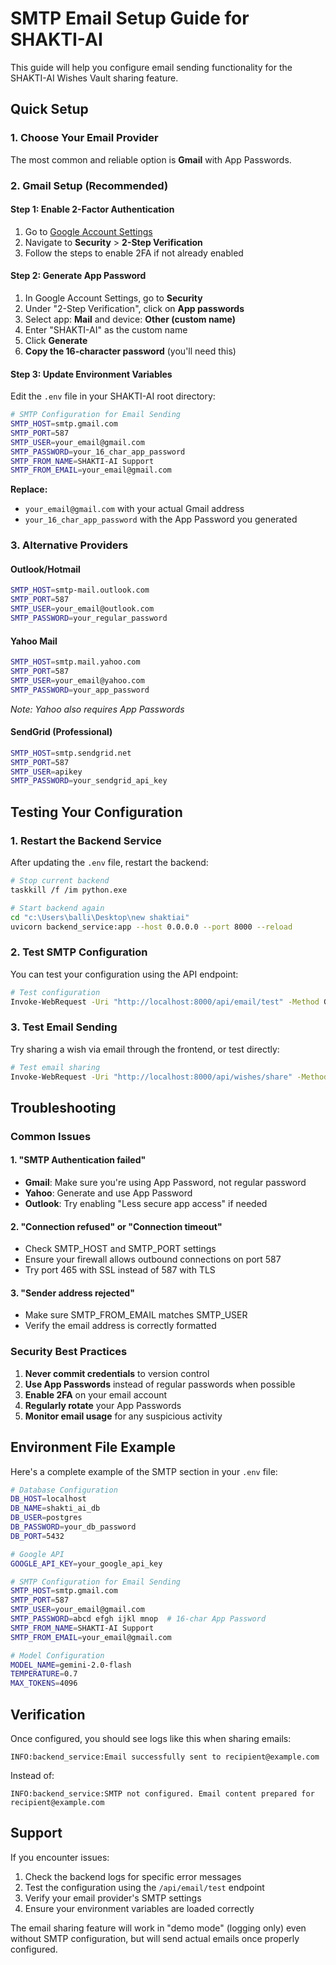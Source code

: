 # SMTP Email Setup Guide for SHAKTI-AI

This guide will help you configure email sending functionality for the SHAKTI-AI Wishes Vault sharing feature.

## Quick Setup

### 1. Choose Your Email Provider

The most common and reliable option is **Gmail** with App Passwords.

### 2. Gmail Setup (Recommended)

#### Step 1: Enable 2-Factor Authentication
1. Go to [Google Account Settings](https://myaccount.google.com/)
2. Navigate to **Security** > **2-Step Verification**
3. Follow the steps to enable 2FA if not already enabled

#### Step 2: Generate App Password
1. In Google Account Settings, go to **Security**
2. Under "2-Step Verification", click on **App passwords**
3. Select app: **Mail** and device: **Other (custom name)**
4. Enter "SHAKTI-AI" as the custom name
5. Click **Generate**
6. **Copy the 16-character password** (you'll need this)

#### Step 3: Update Environment Variables
Edit the `.env` file in your SHAKTI-AI root directory:

```bash
# SMTP Configuration for Email Sending
SMTP_HOST=smtp.gmail.com
SMTP_PORT=587
SMTP_USER=your_email@gmail.com
SMTP_PASSWORD=your_16_char_app_password
SMTP_FROM_NAME=SHAKTI-AI Support
SMTP_FROM_EMAIL=your_email@gmail.com
```

**Replace:**
- `your_email@gmail.com` with your actual Gmail address
- `your_16_char_app_password` with the App Password you generated

### 3. Alternative Providers

#### Outlook/Hotmail
```bash
SMTP_HOST=smtp-mail.outlook.com
SMTP_PORT=587
SMTP_USER=your_email@outlook.com
SMTP_PASSWORD=your_regular_password
```

#### Yahoo Mail
```bash
SMTP_HOST=smtp.mail.yahoo.com
SMTP_PORT=587
SMTP_USER=your_email@yahoo.com
SMTP_PASSWORD=your_app_password
```
*Note: Yahoo also requires App Passwords*

#### SendGrid (Professional)
```bash
SMTP_HOST=smtp.sendgrid.net
SMTP_PORT=587
SMTP_USER=apikey
SMTP_PASSWORD=your_sendgrid_api_key
```

## Testing Your Configuration

### 1. Restart the Backend Service
After updating the `.env` file, restart the backend:

```bash
# Stop current backend
taskkill /f /im python.exe

# Start backend again
cd "c:\Users\balli\Desktop\new shaktiai"
uvicorn backend_service:app --host 0.0.0.0 --port 8000 --reload
```

### 2. Test SMTP Configuration
You can test your configuration using the API endpoint:

```bash
# Test configuration
Invoke-WebRequest -Uri "http://localhost:8000/api/email/test" -Method GET
```

### 3. Test Email Sending
Try sharing a wish via email through the frontend, or test directly:

```bash
# Test email sharing
Invoke-WebRequest -Uri "http://localhost:8000/api/wishes/share" -Method POST -Headers @{"Content-Type"="application/json"} -Body '{"wish_id":11,"method":"email","recipient":"test@example.com","sender_name":"Test User"}'
```

## Troubleshooting

### Common Issues

#### 1. "SMTP Authentication failed"
- **Gmail**: Make sure you're using App Password, not regular password
- **Yahoo**: Generate and use App Password
- **Outlook**: Try enabling "Less secure app access" if needed

#### 2. "Connection refused" or "Connection timeout"
- Check SMTP_HOST and SMTP_PORT settings
- Ensure your firewall allows outbound connections on port 587
- Try port 465 with SSL instead of 587 with TLS

#### 3. "Sender address rejected"
- Make sure SMTP_FROM_EMAIL matches SMTP_USER
- Verify the email address is correctly formatted

### Security Best Practices

1. **Never commit credentials** to version control
2. **Use App Passwords** instead of regular passwords when possible
3. **Enable 2FA** on your email account
4. **Regularly rotate** your App Passwords
5. **Monitor email usage** for any suspicious activity

## Environment File Example

Here's a complete example of the SMTP section in your `.env` file:

```bash
# Database Configuration
DB_HOST=localhost
DB_NAME=shakti_ai_db
DB_USER=postgres
DB_PASSWORD=your_db_password
DB_PORT=5432

# Google API
GOOGLE_API_KEY=your_google_api_key

# SMTP Configuration for Email Sending
SMTP_HOST=smtp.gmail.com
SMTP_PORT=587
SMTP_USER=your_email@gmail.com
SMTP_PASSWORD=abcd efgh ijkl mnop  # 16-char App Password
SMTP_FROM_NAME=SHAKTI-AI Support
SMTP_FROM_EMAIL=your_email@gmail.com

# Model Configuration
MODEL_NAME=gemini-2.0-flash
TEMPERATURE=0.7
MAX_TOKENS=4096
```

## Verification

Once configured, you should see logs like this when sharing emails:

```
INFO:backend_service:Email successfully sent to recipient@example.com
```

Instead of:

```
INFO:backend_service:SMTP not configured. Email content prepared for recipient@example.com
```

## Support

If you encounter issues:

1. Check the backend logs for specific error messages
2. Test the configuration using the `/api/email/test` endpoint
3. Verify your email provider's SMTP settings
4. Ensure your environment variables are loaded correctly

The email sharing feature will work in "demo mode" (logging only) even without SMTP configuration, but will send actual emails once properly configured.
